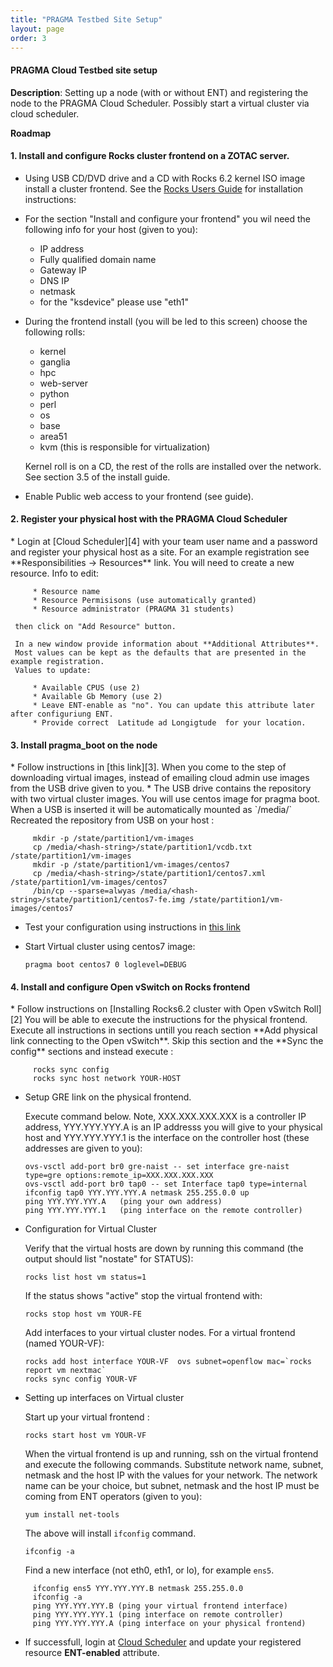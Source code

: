 ```yaml
---
title: "PRAGMA Testbed Site Setup"
layout: page
order: 3
---
```


<div class="border">
  <h4>PRAGMA Cloud Testbed site setup</h4>
</div>

**Description**: Setting up a node (with or without ENT) and registering the node to the PRAGMA Cloud
Scheduler. Possibly start a virtual cluster via cloud scheduler.

**Roadmap**

<h4><span class="strongword">1. Install and configure Rocks cluster frontend on a ZOTAC server.  </span></h4>

   * Using USB CD/DVD drive and a CD with Rocks 6.2 kernel ISO image install a
      cluster frontend. See the [Rocks Users Guide][1] for installation instructions:

   * For the section "Install and configure your frontend" you wil need the
     following info for your host (given to you):

     * IP address
     * Fully qualified domain name 
     * Gateway IP
     * DNS IP
     * netmask
     * for the "ksdevice" please use "eth1"

   * During the frontend install (you will be led to this screen) choose the following rolls:
 
     * kernel 
     * ganglia
     * hpc
     * web-server
     * python
     * perl
     * os
     * base
     * area51
     * kvm (this is responsible for virtualization)
     
     Kernel roll is on a CD, the rest of the rolls are installed over the network. 
     See section 3.5 of the install guide.

   * Enable Public web access to your frontend (see guide).

<h4><span class="strongword">2. Register your physical host with the PRAGMA Cloud Scheduler </span></h4>
   * Login at [Cloud Scheduler][4] with your team  user name and a password
     and register your physical host as a site. For an example registration
     see  **Responsibilities -> Resources** link. You will need to create a
     new resource. Info to edit:

         * Resource name
         * Resource Permisisons (use automatically granted)
         * Resource administrator (PRAGMA 31 students) 

     then click on "Add Resource" button. 

     In a new window provide information about **Additional Attributes**.
     Most values can be kept as the defaults that are presented in the example registration.
     Values to update:

         * Available CPUS (use 2)
         * Available Gb Memory (use 2)
         * Leave ENT-enable as "no". You can update this attribute later after configuriung ENT.
         * Provide correct  Latitude ad Longigtude  for your location.

<!--
<h4><span class="strongword">3. Create a vritual cluster</span></h4>
   * For the completion of this step you will need to install a virtual cluster
     on your physical frontend. For the virtual cluster you are given an IP
     and FQDN. A firt part of FQDN is the HOSTNAME (substitute your values in the commands below).
     Here is a set of commands to execute to create a virtual cluster:

         rocks add cluster IP 0 fe-name=HOSTNAME (creates needed info in rocks database)
         rocks set host vm HOSTNAME  mem=2048 (set 2Gb of memory for virtual frontend)
         rocks list host vm  (check that VM info is setup in the rocks database)
         rocks start host vm HOSTNAME   (start VM and its installation)

     Then start virtual maanger with :
        
         virt-manger

     In the virt-manager GUI window double click on the icon that represents
     your host name. This will open a new GUI window  and you can start
     installation similar to what you did for the physical frontend. 
     Choose all the rolls you did for the physical frontend except "kvm".
     After the installation is complete you  will see the icon with the name
     of your virtual forntend and "Shutoff" status. 
  
     To start the virtual frontend after the install:

         rocks start host vm HOSTNAME
     
     Once virtual frontend is jup and running and you can "ping" it,  ssh to your virtual frontend.
-->

<h4><span class="strongword">3. Install pragma_boot on the node </span></h4>
   * Follow instructions in [this link][3]. When you come to the step of
     downloading virtual images, instead of emailing cloud admin use images from
     the USB drive given to you.  
   * The USB drive contains the repository with two virtual
     cluster images. You will use centos image for pragma boot.
     When a USB is inserted it will be automatically mounted as `/media/<hash-string>`
     Recreated the repository from USB on your host :
        
         mkdir -p /state/partition1/vm-images
         cp /media/<hash-string>/state/partition1/vcdb.txt /state/partition1/vm-images
         mkdir -p /state/partition1/vm-images/centos7
         cp /media/<hash-string>/state/partition1/centos7.xml /state/partition1/vm-images/centos7
         /bin/cp --sparse=alwyas /media/<hash-string>/state/partition1/centos7-fe.img /state/partition1/vm-images/centos7
   * Test your configuration using instructions in [this link][3]
   * Start Virtual cluster using centos7 image:

         pragma boot centos7 0 loglevel=DEBUG


<h4><span class="strongword">4. Install and configure Open vSwitch on Rocks frontend </span></h4>
   * Follow instructions on [Installing Rocks6.2 cluster with Open vSwitch Roll][2]
     You will be able to execute the instructions for the physical frontend.
     Execute all instructions in sections untill  you reach section
     **Add physical link connecting to the Open vSwitch**. Skip this section and
     the **Sync the config** sections and instead execute :

         rocks sync config 
         rocks sync host network YOUR-HOST

   * Setup GRE link on the physical frontend. 

     Execute command below. Note, XXX.XXX.XXX.XXX is a
     controller IP address, YYY.YYY.YYY.A is an IP addresss you will give to your physical host 
     and YYY.YYY.YYY.1 is the interface on the controller host (these addresses are given to you):

         ovs-vsctl add-port br0 gre-naist -- set interface gre-naist type=gre options:remote_ip=XXX.XXX.XXX.XXX
         ovs-vsctl add-port br0 tap0 -- set Interface tap0 type=internal
         ifconfig tap0 YYY.YYY.YYY.A netmask 255.255.0.0 up
         ping YYY.YYY.YYY.A   (ping your own address)
         ping YYY.YYY.YYY.1   (ping interface on the remote controller)
 
   * Configuration for Virtual Cluster

     Verify that the virtual hosts are down by running this command (the
     output should list "nostate" for STATUS):

         rocks list host vm status=1

     If the status shows "active" stop the virtual frontend with:

         rocks stop host vm YOUR-FE

     Add interfaces to your virtual cluster nodes. For a virtual frontend (named YOUR-VF):

         rocks add host interface YOUR-VF  ovs subnet=openflow mac=`rocks report vm nextmac`
         rocks sync config YOUR-VF

   * Setting up interfaces on Virtual cluster

     Start up your virtual frontend :

         rocks start host vm YOUR-VF

     When the virtual frontend is up and running, ssh on the virtual frontend
     and execute the following commands. Substitute network name, subnet, netmask and
     the host IP with the values for your network. The network name can be your
     choice, but subnet, netmask and the host IP must be coming from ENT
     operators (given to you):

         yum install net-tools
    
     The above will install `ifconfig` command.

         ifconfig -a

     Find a new interface (not eth0, eth1, or lo), for example `ens5`.

<!--
         rocks add  network vopenflow subnet=YYY.YYY.0.0 netmask=255.255.0.0
         rocks add host interface localhost eth2 subnet=vopenflow ip=YYY.YYY.YYY.B
         rocks sync config
         rocks sync host network localhost
-->
         ifconfig ens5 YYY.YYY.YYY.B netmask 255.255.0.0
         ifconfig -a
         ping YYY.YYY.YYY.B (ping your virtual frontend interface)
         ping YYY.YYY.YYY.1 (ping interface on remote controller)
         ping YYY.YYY.YYY.A (ping interface on your physical frontend)
   

   * If successfull, login at [Cloud Scheduler][1] and update your registered
     resource **ENT-enabled** attribute.

[1]: http://rocksclusters.github.io/docs/guides.html 
[2]: https://github.com/pragmagrid/pragma_ent/wiki/Installing-Rocks6.2-cluster-with-Open-vSwitch-Roll
[3]: https://github.com/pragmagrid/pragma_boot
[4]: http://fiji.rocksclusters.org/cloud-scheduler
